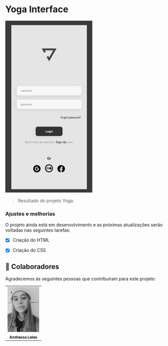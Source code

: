 # Yoga Interface




<img src="./assets/projeto.jpeg" alt="logo yoga">

> Resultado do projeto Yoga.

### Ajustes e melhorias

O projeto ainda está em desenvolvimento e as próximas atualizações serão voltadas nas seguintes tarefas:

- [x] Criação do HTML
- [x] Criação do CSS


## 🤝 Colaboradores

Agradecemos às seguintes pessoas que contribuíram para este projeto:

<table>
  <tr>
    <td align="center">
      <a href="">
        <img src="./assets/andressa.jpeg" width="100px;" alt="Foto da Andressa"/><br>
        <sub>
          <b>Andressa Leles</b>
        </sub>
      </a>
    </td>
  </tr>
</table>




